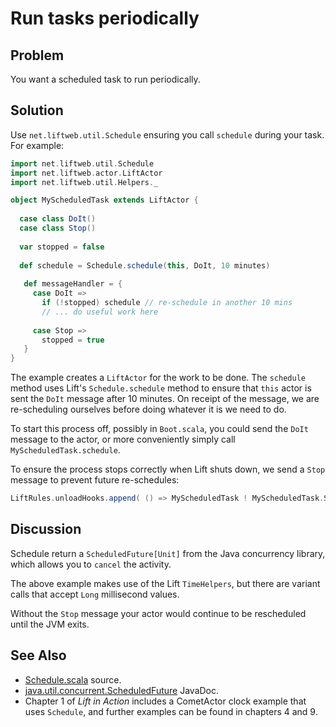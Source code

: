 Run tasks periodically
======================

Problem
-------

You want a scheduled task to run periodically.


Solution
--------

Use `net.liftweb.util.Schedule` ensuring you call `schedule` during your task. For example:

```scala
import net.liftweb.util.Schedule
import net.liftweb.actor.LiftActor
import net.liftweb.util.Helpers._

object MyScheduledTask extends LiftActor {
  
  case class DoIt()
  case class Stop()
  
  var stopped = false
  
  def schedule = Schedule.schedule(this, DoIt, 10 minutes)
  
   def messageHandler = {  
     case DoIt => 
       if (!stopped) schedule // re-schedule in another 10 mins  
       // ... do useful work here
     
     case Stop =>
       stopped = true
   }
}
```

The example creates a `LiftActor` for the work to be done. The `schedule` method uses Lift's `Schedule.schedule` method to ensure that `this` actor is sent the `DoIt` message after 10 minutes.  On receipt of the message, we are re-scheduling ourselves before doing whatever it is we need to do.

To start this process off, possibly in `Boot.scala`, you could send the `DoIt` message to the actor, or more conveniently simply call `MyScheduledTask.schedule`.

To ensure the process stops correctly when Lift shuts down, we send a `Stop` message to prevent future re-schedules:

```scala
LiftRules.unloadHooks.append( () => MyScheduledTask ! MyScheduledTask.Stop )
```

Discussion
----------

Schedule return a `ScheduledFuture[Unit]` from the Java concurrency library, which allows you to `cancel` the activity.

The above example makes use of the Lift `TimeHelpers`, but there are variant calls that accept `Long` millisecond values. 

Without the `Stop` message your actor would continue to be rescheduled until the JVM exits. 

See Also
--------

* [Schedule.scala](https://github.com/lift/framework/blob/master/core/util/src/main/scala/net/liftweb/util/Schedule.scala) source.
* [java.util.concurrent.ScheduledFuture](http://docs.oracle.com/javase/6/docs/api/java/util/concurrent/ScheduledFuture.html) JavaDoc.
* Chapter 1 of _Lift in Action_ includes a CometActor clock example that uses `Schedule`, and further examples can be found in chapters 4 and 9.



